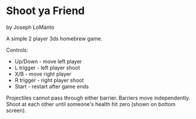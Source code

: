 Shoot ya Friend
==========

by Joseph LoManto

A simple 2 player 3ds homebrew game.

Controls:
- Up/Down - move left player
- L trigger - left player shoot
- X/B - move right player
- R trigger - right player shoot
- Start - restart after game ends

Projectiles cannot pass through either barrier.
Barriers move independently.
Shoot at each other until someone's health hit zero (shown on bottom screen).